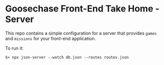 # Goosechase Front-End Take Home - Server

This repo contains a simple configuration for a server that provides `games` and `missions` for your front-end application.

To run it:

    $> npx json-server --watch db.json --routes routes.json
